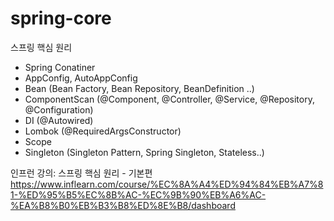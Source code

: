 # spring-core
스프링 핵심 원리

* Spring Conatiner
* AppConfig, AutoAppConfig
* Bean (Bean Factory, Bean Repository, BeanDefinition ..)
* ComponentScan (@Component, @Controller, @Service, @Repository, @Configuration)
* DI (@Autowired)
* Lombok (@RequiredArgsConstructor)
* Scope
* Singleton (Singleton Pattern, Spring Singleton, Stateless..)

인프런 강의: 스프링 핵심 원리 - 기본편
https://www.inflearn.com/course/%EC%8A%A4%ED%94%84%EB%A7%81-%ED%95%B5%EC%8B%AC-%EC%9B%90%EB%A6%AC-%EA%B8%B0%EB%B3%B8%ED%8E%B8/dashboard
